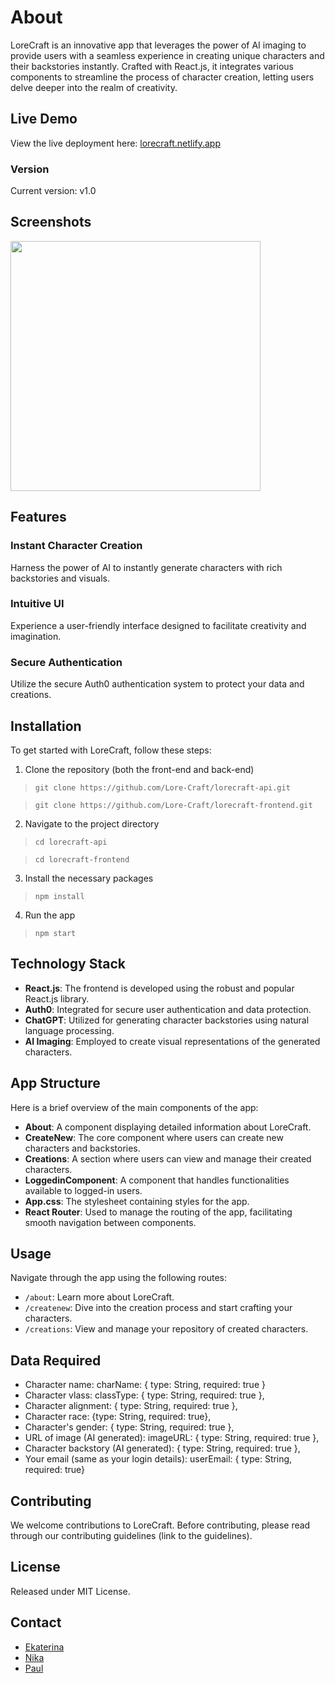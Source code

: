 # About

LoreCraft is an innovative app that leverages the power of AI imaging to provide users with a seamless experience in creating unique characters and their backstories instantly. Crafted with React.js, it integrates various components to streamline the process of character creation, letting users delve deeper into the realm of creativity.


## Live Demo
View the live deployment here: <a href="https://lorecraft.netlify.app/">lorecraft.netlify.app</a>


### Version
Current version: v1.0


## Screenshots
<img style="width:400px;" src="https://i.ibb.co/TLVWTFT/image.png">


## Features

### Instant Character Creation
Harness the power of AI to instantly generate characters with rich backstories and visuals.

### Intuitive UI
Experience a user-friendly interface designed to facilitate creativity and imagination.

### Secure Authentication
Utilize the secure Auth0 authentication system to protect your data and creations.


## Installation

To get started with LoreCraft, follow these steps:

1. Clone the repository (both the front-end and back-end)

> `git clone https://github.com/Lore-Craft/lorecraft-api.git`

> `git clone https://github.com/Lore-Craft/lorecraft-frontend.git`

2. Navigate to the project directory

> `cd lorecraft-api`

> `cd lorecraft-frontend`

3. Install the necessary packages

> `npm install`

4. Run the app

> `npm start`


## Technology Stack

- **React.js**: The frontend is developed using the robust and popular React.js library.
- **Auth0**: Integrated for secure user authentication and data protection.
- **ChatGPT**: Utilized for generating character backstories using natural language processing.
- **AI Imaging**: Employed to create visual representations of the generated characters.


## App Structure

Here is a brief overview of the main components of the app:

- **About**: A component displaying detailed information about LoreCraft.
- **CreateNew**: The core component where users can create new characters and backstories.
- **Creations**: A section where users can view and manage their created characters.
- **LoggedinComponent**: A component that handles functionalities available to logged-in users.
- **App.css**: The stylesheet containing styles for the app.
- **React Router**: Used to manage the routing of the app, facilitating smooth navigation between components.


## Usage

Navigate through the app using the following routes:

- `/about`: Learn more about LoreCraft.
- `/createnew`: Dive into the creation process and start crafting your characters.
- `/creations`: View and manage your repository of created characters.


## Data Required
- Character name: charName: { type: String, required: true }
- Character vlass: classType: { type: String, required: true },
- Character alignment: { type: String, required: true },
- Character race: {type: String, required: true},
- Character's gender: { type: String, required: true },
- URL of image (AI generated): imageURL: { type: String, required: true },
- Character backstory (AI generated): { type: String, required: true },
- Your email (same as your login details): userEmail: { type: String, required: true}


## Contributing

We welcome contributions to LoreCraft. Before contributing, please read through our contributing guidelines (link to the guidelines).


## License

Released under MIT License.


## Contact

- [Ekaterina](https://www.linkedin.com/in/ekaterina-khoroshilova)
- [Nika](https://www.linkedin.com/in/nicholas-skeba)
- [Paul](https://www.linkedin.com/in/tallpaulbrown/)

